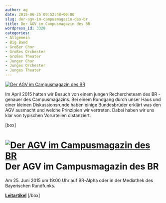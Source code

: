 ```yaml
---
author: ag
date: 2015-06-25 09:52:48+00:00
slug: der-agv-im-campusmagazin-des-br
title: Der AGV im Campusmagazin des BR
wordpress_id: 3328
categories:
- Allgemein
- Big Band
- Großer Chor
- Großes Orchester
- Großes Theater
- Junger Chor
- Junges Orchester
- Junges Theater
---
```


[![Der AGV im Campusmagazin des BR](https://www.agv-muenchen.de/wp-content/uploads/2015/06/BR-im-AGV.jpg)](http://www.br.de/fernsehen/ard-alpha/sendungen/campusmagazin/studentenverbindung-agv-100.html)

Im April 2015 hatten wir Besuch von einem jungen Rechercheteam des BR - genauer des Campusmagazins. Bei einem Rundgang durch unser Haus und einer kleinen Diskussionsrunde haben einige Bundesbrüder erklärt was den AGV ausmacht und welche Prinzipien wir vertreten. Dabei haben wir uns klar von typischen Vorurteilen distanziert.

[box]

# [![Der AGV im Campusmagazin des BR](https://www.agv-muenchen.de/wp-content/uploads/2015/06/BR-im-AGV.jpg)](http://www.br.de/fernsehen/ard-alpha/sendungen/campusmagazin/studentenverbindung-agv-100.html)Der AGV im Campusmagazin des BR

Am 25. Juni 2015 um 19:00 Uhr auf BR-Alpha oder in der Mediathek des Bayerischen Rundfunks.

**[Leitartikel](http://www.br.de/fernsehen/ard-alpha/sendungen/campusmagazin/studentenverbindung-agv-100.html)**
[/box]
